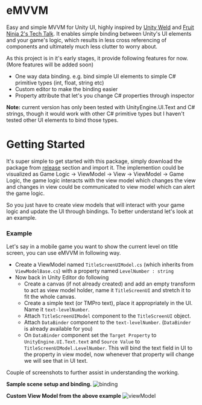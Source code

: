 # eMVVM
Easy and simple MVVM for Unity UI,  highly inspired by [Unity Weld](https://github.com/Real-Serious-Games/Unity-Weld) and [Fruit Ninja 2's Tech Talk](https://www.youtube.com/watch?v=IDGmxSBt3D4).
It enables simple binding between Unity's UI elements and your game's logic, which results in less cross referencing of components and ultimately much less clutter to worry about.

As this project is in it's early stages, it provide following features for now. (More features will be added soon)
- One way data binding. e.g. bind simple UI elements to simple C# primitive types (int, float, string etc)
- Custom editor to make the binding easier
- Property attribute that let's you change C# properties through inspector 

**Note:** current version has only been tested with UnityEngine.UI.Text and C# strings, though it would work with other C# primitive types but I haven't tested other UI elements to bind those types.

# Getting Started
It's super simple to get started with this package, simply download the package from [release](https://github.com/daniazram/eMVVM/releases) section and import it.
The implemention could be visualized as Game Logic -> ViewModel -> View -> ViewModel -> Game Logic, the game logic interacts with the view model which  changes the view and changes in view could be communicated to view model which can alert the game logic.

So you just have to create view models that will interact with your game logic and update the UI through bindings. To better understand let's look at an example.

### Example
Let's say in a mobile game you want to show the current level on title screen, you can use eMVVM in following way.
- Create a ViewModel named `TitleScreenUIModel.cs` (which inherits from `ViewModelBase.cs`) with a property named `LevelNumber : string`
- Now back in Unity Editor do following
  - Create a canvas (if not already created) and add an empty transform to act as view model holder, name it `TitleScreenUI` and stretch it to fit the whole canvas.
  - Create a simple text (or TMPro text), place it appropriately in the UI. Name it `text-levelNumber`.
  - Attach `TitleScreenUIModel` component to the  `TitleScreenUI` object.
  - Attach `DataBinder` component to the `text-levelNumber`. (`DataBinder` is already available for you)
  - On `DataBinder` component set the `Target Property` to `UnityEngine.UI.Text.text` and `Source Value` to `TitleScreenUIModel.LevelNumber`. This will bind the text field in UI to the property in view model, now whenever that property will change we will see that in UI text.
  
Couple of screenshots to further assist in understanding the working.

**Sample scene setup and binding.**
![binding](https://user-images.githubusercontent.com/12896256/132950021-725b2e43-88d8-45dc-8101-bc1129470852.png)

**Custom View Model from the above example**
![viewModel](https://user-images.githubusercontent.com/12896256/132950026-6eb4058a-5178-4901-bb58-2b836c5b5fb7.PNG)
